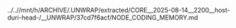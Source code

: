 ../..//mnt/h/ARCHIVE/.UNWRAP/extracted/CORE__2025-08-14__2200__host-duri-head-/__UNWRAP/37cd7f6acf/NODE_CODING_MEMORY.md